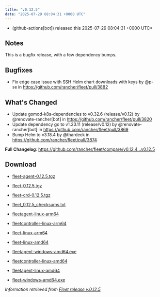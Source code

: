 ```yaml
---
title: "v0.12.5"
date: "2025-07-29 08:04:31 +0000 UTC"
---
```



*  (github-actions[bot]) released this 2025-07-29 08:04:31 +0000 UTC*


## Notes
This is a bugfix release, with a few dependency bumps.
 
## Bugfixes
* Fix edge case issue with SSH Helm chart downloads with keys by @p-se in https://github.com/rancher/fleet/pull/3882
 
## What's Changed
* Update gomod-k8s-dependencies to v0.32.6 (release/v0.12) by @renovate-rancher[bot] in https://github.com/rancher/fleet/pull/3820
* Update dependency go to v1.23.11 (release/v0.12) by @renovate-rancher[bot] in https://github.com/rancher/fleet/pull/3869
* Bump Helm to v3.18.4 by @thardeck in https://github.com/rancher/fleet/pull/3874


**Full Changelog**: https://github.com/rancher/fleet/compare/v0.12.4...v0.12.5


## Download

* [fleet-agent-0.12.5.tgz](https://github.com/rancher/fleet/releases/download/v0.12.5/fleet-agent-0.12.5.tgz)

* [fleet-0.12.5.tgz](https://github.com/rancher/fleet/releases/download/v0.12.5/fleet-0.12.5.tgz)

* [fleet-crd-0.12.5.tgz](https://github.com/rancher/fleet/releases/download/v0.12.5/fleet-crd-0.12.5.tgz)

* [fleet_0.12.5_checksums.txt](https://github.com/rancher/fleet/releases/download/v0.12.5/fleet_0.12.5_checksums.txt)

* [fleetagent-linux-arm64](https://github.com/rancher/fleet/releases/download/v0.12.5/fleetagent-linux-arm64)

* [fleetcontroller-linux-arm64](https://github.com/rancher/fleet/releases/download/v0.12.5/fleetcontroller-linux-arm64)

* [fleet-linux-arm64](https://github.com/rancher/fleet/releases/download/v0.12.5/fleet-linux-arm64)

* [fleet-linux-amd64](https://github.com/rancher/fleet/releases/download/v0.12.5/fleet-linux-amd64)

* [fleetagent-windows-amd64.exe](https://github.com/rancher/fleet/releases/download/v0.12.5/fleetagent-windows-amd64.exe)

* [fleetcontroller-linux-amd64](https://github.com/rancher/fleet/releases/download/v0.12.5/fleetcontroller-linux-amd64)

* [fleetagent-linux-amd64](https://github.com/rancher/fleet/releases/download/v0.12.5/fleetagent-linux-amd64)

* [fleet-windows-amd64.exe](https://github.com/rancher/fleet/releases/download/v0.12.5/fleet-windows-amd64.exe)



*Information retrieved from [Fleet release v.0.12.5](https://github.com/rancher/fleet/releases/tag/v0.12.5)*

